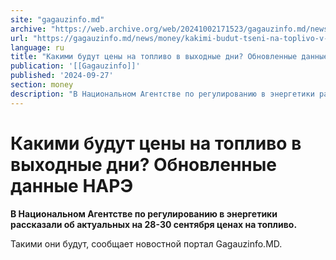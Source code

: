 ```yaml
---
site: "gagauzinfo.md"
archive: "https://web.archive.org/web/20241002171523/gagauzinfo.md/news/money/kakimi-budut-tseni-na-toplivo-v-vihodnie-dni-obnovlennie-dannie-nare"
url: "https://gagauzinfo.md/news/money/kakimi-budut-tseni-na-toplivo-v-vihodnie-dni-obnovlennie-dannie-nare"
language: ru
title: "Какими будут цены на топливо в выходные дни? Обновленные данные НАРЭ"
publication: '[[Gagauzinfo]]'
published: '2024-09-27'
section: money
description: "В Национальном Агентстве по регулированию в энергетики рассказали об актуальных на 28-30 сентября ценах на топливо."
---
```


# Какими будут цены на топливо в выходные дни? Обновленные данные НАРЭ

**В Национальном Агентстве по регулированию в энергетики рассказали об актуальных на 28-30 сентября ценах на топливо.**

Такими они будут, сообщает новостной портал Gagauzinfo.MD.